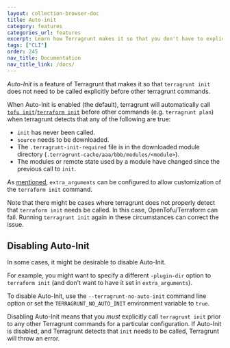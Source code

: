```yaml
---
layout: collection-browser-doc
title: Auto-init
category: features
categories_url: features
excerpt: Learn how Terragrunt makes it so that you don't have to explicitly call `init` when using it.
tags: ["CLI"]
order: 245
nav_title: Documentation
nav_title_link: /docs/
---
```


*Auto-Init* is a feature of Terragrunt that makes it so that `terragrunt init` does not need to be called explicitly before other terragrunt commands.

When Auto-Init is enabled (the default), terragrunt will automatically call [`tofu init`](https://opentofu.org/docs/cli/commands/init/)/[`terraform init`](https://www.terraform.io/docs/commands/init.html) before other commands (e.g. `terragrunt plan`) when terragrunt detects that any of the following are true:

- `init` has never been called.
- `source` needs to be downloaded.
- The `.terragrunt-init-required` file is in the downloaded module directory (`.terragrunt-cache/aaa/bbb/modules/<module>`).
- The modules or remote state used by a module have changed since the previous call to `init`.

As [mentioned]({{site.baseurl}}/docs/features/extra-arguments/#extra_arguments-for-init), `extra_arguments` can be configured to allow customization of the `terraform init` command.

Note that there might be cases where terragrunt does not properly detect that `terraform init` needs be called. In this case, OpenTofu/Terraform can fail. Running `terragrunt init` again in these circumstances can correct the issue.

## Disabling Auto-Init

In some cases, it might be desirable to disable Auto-Init.

For example, you might want to specify a different `-plugin-dir` option to `terraform init` (and don't want to have it set in `extra_arguments`).

To disable Auto-Init, use the `--terragrunt-no-auto-init` command line option or set the `TERRAGRUNT_NO_AUTO_INIT` environment variable to `true`.

Disabling Auto-Init means that you *must* explicitly call `terragrunt init` prior to any other Terragrunt commands for a particular configuration. If Auto-Init is disabled, and Terragrunt detects that `init` needs to be called, Terragrunt will throw an error.
